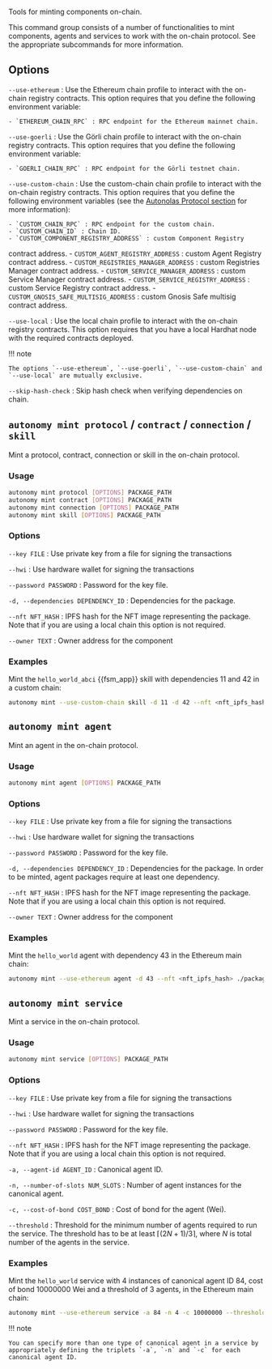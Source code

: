 Tools for minting components on-chain.

This command group consists of a number of functionalities to mint components, agents and services to work with the on-chain protocol. See the appropriate subcommands for more information.

## Options

`--use-ethereum`
: Use the Ethereum chain profile to interact with the on-chain registry contracts. This option requires that you define the following environment variable:

    - `ETHEREUM_CHAIN_RPC` : RPC endpoint for the Ethereum mainnet chain.

`--use-goerli`
: Use the Görli chain profile to interact with the on-chain registry contracts. This option requires that you define the following environment variable:

    - `GOERLI_CHAIN_RPC` : RPC endpoint for the Görli testnet chain.

`--use-custom-chain`
: Use the custom-chain chain profile to interact with the on-chain registry contracts. This option requires that you define the following environment variables (see the [Autonolas Protocol section](https://docs.autonolas.network/protocol/) for more information):

    - `CUSTOM_CHAIN_RPC` : RPC endpoint for the custom chain.
    - `CUSTOM_CHAIN_ID` : Chain ID.
    - `CUSTOM_COMPONENT_REGISTRY_ADDRESS` : custom Component Registry
 contract address.
    - `CUSTOM_AGENT_REGISTRY_ADDRESS` : custom Agent Registry contract address.
    - `CUSTOM_REGISTRIES_MANAGER_ADDRESS` : custom Registries Manager contract address.
    - `CUSTOM_SERVICE_MANAGER_ADDRESS` : custom Service Manager contract address.
    - `CUSTOM_SERVICE_REGISTRY_ADDRESS` : custom Service Registry contract address.
    - `CUSTOM_GNOSIS_SAFE_MULTISIG_ADDRESS` : custom Gnosis Safe multisig contract address.

`--use-local`
: Use the local chain profile to interact with the on-chain registry contracts. This option requires that you have a local Hardhat node with the required contracts deployed.

!!! note

    The options `--use-ethereum`, `--use-goerli`, `--use-custom-chain` and `--use-local` are mutually exclusive.

`--skip-hash-check`
: Skip hash check when verifying dependencies on chain.

## `autonomy mint protocol` / `contract` / `connection` / `skill`

Mint a protocol, contract, connection or skill in the on-chain protocol.

### Usage

```bash
autonomy mint protocol [OPTIONS] PACKAGE_PATH
autonomy mint contract [OPTIONS] PACKAGE_PATH
autonomy mint connection [OPTIONS] PACKAGE_PATH
autonomy mint skill [OPTIONS] PACKAGE_PATH
```
### Options

`--key FILE`
: Use private key from a file for signing the transactions

`--hwi`
: Use hardware wallet for signing the transactions

`--password PASSWORD`
: Password for the key file.

`-d, --dependencies DEPENDENCY_ID`
: Dependencies for the package.

`--nft NFT_HASH`
: IPFS hash for the NFT image representing the package. Note that if you are using a local chain this option is not required.

`--owner TEXT`
: Owner address for the component

### Examples

Mint the `hello_world_abci` {{fsm_app}} skill with dependencies 11 and 42 in a custom chain:

```bash
autonomy mint --use-custom-chain skill -d 11 -d 42 --nft <nft_ipfs_hash> ./packages/valory/skills/hello_world_abci --key my_keys_file
```

## `autonomy mint agent`

Mint an agent in the on-chain protocol.
### Usage

```bash
autonomy mint agent [OPTIONS] PACKAGE_PATH
```

### Options

`--key FILE`
: Use private key from a file for signing the transactions

`--hwi`
: Use hardware wallet for signing the transactions

`--password PASSWORD`
: Password for the key file.

`-d, --dependencies DEPENDENCY_ID`
: Dependencies for the package. In order to be minted, agent packages require at least one dependency.

`--nft NFT_HASH`
: IPFS hash for the NFT image representing the package. Note that if you are using a local chain this option is not required.

`--owner TEXT`
: Owner address for the component

### Examples

Mint the `hello_world` agent with dependency 43 in the Ethereum main chain:

```bash
autonomy mint --use-ethereum agent -d 43 --nft <nft_ipfs_hash> ./packages/valory/agents/hello_world --key my_keys_file
```

## `autonomy mint service`

Mint a service in the on-chain protocol.
### Usage

```bash
autonomy mint service [OPTIONS] PACKAGE_PATH
```

### Options
  
`--key FILE`
: Use private key from a file for signing the transactions

`--hwi`
: Use hardware wallet for signing the transactions

`--password PASSWORD`
: Password for the key file.

`--nft NFT_HASH`
: IPFS hash for the NFT image representing the package. Note that if you are using a local chain this option is not required.

`-a, --agent-id AGENT_ID`
: Canonical agent ID.

`-n, --number-of-slots NUM_SLOTS`
: Number of agent instances for the canonical agent.

`-c, --cost-of-bond COST_BOND`
: Cost of bond for the agent (Wei).

`--threshold`
: Threshold for the minimum number of agents required to run the service. The threshold has to be at least $\lceil(2N + 1) / 3\rceil$, where $N$ is total number of the agents in the service.

### Examples

Mint the `hello_world` service with 4 instances of canonical agent ID 84, cost of bond 10000000 Wei and a threshold of 3 agents, in the Ethereum main chain:

```bash
autonomy mint --use-ethereum service -a 84 -n 4 -c 10000000 --threshold 3 --nft <nft_ipfs_hash> ./packages/valory/services/hello_world --key my_keys_file
```

!!! note

    You can specify more than one type of canonical agent in a service by appropriately defining the triplets `-a`, `-n` and `-c` for each canonical agent ID.